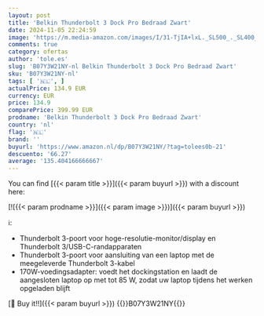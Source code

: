 ```yaml
---
layout: post
title: 'Belkin Thunderbolt 3 Dock Pro Bedraad Zwart'
date: 2024-11-05 22:24:59
image: 'https://m.media-amazon.com/images/I/31-TjIA+lxL._SL500_._SL400_.jpg'
comments: true
category: ofertas
author: 'tole.es'
slug: 'B07Y3W21NY-nl Belkin Thunderbolt 3 Dock Pro Bedraad Zwart'
sku: 'B07Y3W21NY-nl'
tags: [ '🇳🇱', ]
actualPrice: 134.9 EUR
currency: EUR
price: 134.9
comparePrice: 399.99 EUR
prodname: 'Belkin Thunderbolt 3 Dock Pro Bedraad Zwart'
country: 'nl'
flag: '🇳🇱'
brand: ''
buyurl: 'https://www.amazon.nl/dp/B07Y3W21NY/?tag=tolees0b-21'
descuento: '66.27'
average: '135.404166666667'
---
```


You can find [{{< param title >}}]({{< param buyurl >}}) with a discount here:

[![{{< param prodname >}}]({{< param image >}})]({{< param buyurl >}})

ℹ️:

- Thunderbolt 3-poort voor hoge-resolutie-monitor/display en Thunderbolt 3/USB-C-randapparaten
- Thunderbolt 3-poort voor aansluiting van een laptop met de meegeleverde Thunderbolt 3-kabel
- 170W-voedingsadapter: voedt het dockingstation en laadt de aangesloten laptop op met tot 85 W, zodat uw laptop tijdens het werken opgeladen blijft

[🛒 Buy it!!]({{< param buyurl >}})
{{<world>}}B07Y3W21NY{{</world>}}
